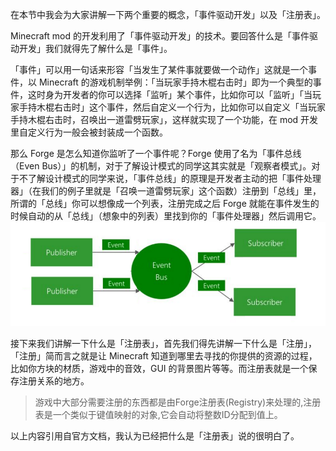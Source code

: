 在本节中我会为大家讲解一下两个重要的概念，「事件驱动开发」以及「注册表」。

Minecraft mod 的开发利用了「事件驱动开发」的技术。要回答什么是「事件驱动开发」我们就得先了解什么是「事件」。

「事件」可以用一句话来形容「当发生了某件事就要做一个动作」这就是一个事件，以 Minecraft 的游戏机制举例：「当玩家手持木棍右击时」即为一个典型的事件，这时身为开发者的你可以选择「监听」某个事件，比如你可以「监听」「当玩家手持木棍右击时」这个事件，然后自定义一个行为，比如你可以自定义「当玩家手持木棍右击时，召唤出一道雷劈玩家」，这样就实现了一个功能，在 mod 开发里自定义行为一般会被封装成一个函数。

那么 Forge 是怎么知道你监听了一个事件呢？Forge 使用了名为「事件总线（Even Bus）」的机制，对于了解设计模式的同学这其实就是「观察者模式」。对于不了解设计模式的同学来说，「事件总线」的原理是开发者主动的把「事件处理器」（在我们的例子里就是「召唤一道雷劈玩家」这个函数）注册到「总线」里，所谓的「总线」你可以想像成一个列表，注册完成之后 Forge 就能在事件发生的时候自动的从「总线」（想象中的列表）里找到你的「事件处理器」然后调用它。
![](./pic/1-1.png)

接下来我们讲解一下什么是「注册表」，首先我们得先讲解一下什么是「注册」，「注册」简而言之就是让 Minecraft 知道到哪里去寻找的你提供的资源的过程，比如你方块的材质，游戏中的音效，GUI 的背景图片等等。而注册表就是一个保存注册关系的地方。
> 游戏中大部分需要注册的东西都是由Forge注册表(Registry)来处理的,注册表是一个类似于键值映射的对象,它会自动将整数ID分配到值上。

以上内容引用自官方文档，我认为已经把什么是「注册表」说的很明白了。

